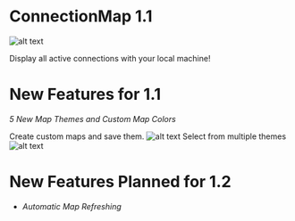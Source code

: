 # ConnectionMap 1.1
![alt text](http://i.imgur.com/BPyM1Xo.jpg "Connection Map")

Display all active connections with your local machine!

# New Features for 1.1

*5 New Map Themes and Custom Map Colors*

Create custom maps and save them.
![alt text](https://i.imgur.com/6E9NPQR.png "Custom Map Creation")
Select from multiple themes
![alt text](https://i.imgur.com/wAuxePr.png "Lunar Map Theme")

# New Features Planned for 1.2

- *Automatic Map Refreshing*
